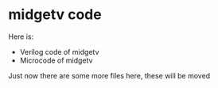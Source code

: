 # midgetv code

Here is:
- Verilog code of midgetv
- Microcode of midgetv

Just now there are some more files here, these will be moved
